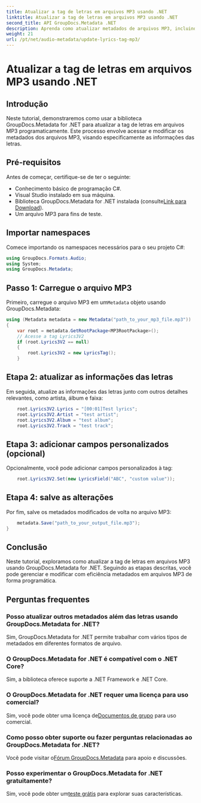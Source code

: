 ```yaml
---
title: Atualizar a tag de letras em arquivos MP3 usando .NET
linktitle: Atualizar a tag de letras em arquivos MP3 usando .NET
second_title: API GroupDocs.Metadata .NET
description: Aprenda como atualizar metadados de arquivos MP3, incluindo letras, artistas e detalhes do álbum de forma programática usando GroupDocs.Metadata for .NET.
weight: 21
url: /pt/net/audio-metadata/update-lyrics-tag-mp3/
---
```


# Atualizar a tag de letras em arquivos MP3 usando .NET

## Introdução
Neste tutorial, demonstraremos como usar a biblioteca GroupDocs.Metadata for .NET para atualizar a tag de letras em arquivos MP3 programaticamente. Este processo envolve acessar e modificar os metadados dos arquivos MP3, visando especificamente as informações das letras.
## Pré-requisitos
Antes de começar, certifique-se de ter o seguinte:
- Conhecimento básico de programação C#.
- Visual Studio instalado em sua máquina.
-  Biblioteca GroupDocs.Metadata for .NET instalada (consulte[Link para Download](https://releases.groupdocs.com/metadata/net/)).
- Um arquivo MP3 para fins de teste.

## Importar namespaces
Comece importando os namespaces necessários para o seu projeto C#:
```csharp
using GroupDocs.Formats.Audio;
using System;
using GroupDocs.Metadata;
```
## Passo 1: Carregue o arquivo MP3
 Primeiro, carregue o arquivo MP3 em um`Metadata` objeto usando GroupDocs.Metadata:
```csharp
using (Metadata metadata = new Metadata("path_to_your_mp3_file.mp3"))
{
    var root = metadata.GetRootPackage<MP3RootPackage>();
    // Acesse a tag Lyrics3V2
    if (root.Lyrics3V2 == null)
    {
        root.Lyrics3V2 = new LyricsTag();
    }
```
## Etapa 2: atualizar as informações das letras
Em seguida, atualize as informações das letras junto com outros detalhes relevantes, como artista, álbum e faixa:
```csharp
    root.Lyrics3V2.Lyrics = "[00:01]Test lyrics";
    root.Lyrics3V2.Artist = "test artist";
    root.Lyrics3V2.Album = "test album";
    root.Lyrics3V2.Track = "test track";
```
## Etapa 3: adicionar campos personalizados (opcional)
Opcionalmente, você pode adicionar campos personalizados à tag:
```csharp
    root.Lyrics3V2.Set(new LyricsField("ABC", "custom value"));
```
## Etapa 4: salve as alterações
Por fim, salve os metadados modificados de volta no arquivo MP3:
```csharp
    metadata.Save("path_to_your_output_file.mp3");
}
```

## Conclusão
Neste tutorial, exploramos como atualizar a tag de letras em arquivos MP3 usando GroupDocs.Metadata for .NET. Seguindo as etapas descritas, você pode gerenciar e modificar com eficiência metadados em arquivos MP3 de forma programática.

## Perguntas frequentes
### Posso atualizar outros metadados além das letras usando GroupDocs.Metadata for .NET?
Sim, GroupDocs.Metadata for .NET permite trabalhar com vários tipos de metadados em diferentes formatos de arquivo.
### O GroupDocs.Metadata for .NET é compatível com o .NET Core?
Sim, a biblioteca oferece suporte a .NET Framework e .NET Core.
### O GroupDocs.Metadata for .NET requer uma licença para uso comercial?
 Sim, você pode obter uma licença de[Documentos de grupo](https://purchase.groupdocs.com/buy) para uso comercial.
### Como posso obter suporte ou fazer perguntas relacionadas ao GroupDocs.Metadata for .NET?
 Você pode visitar o[Fórum GroupDocs.Metadata](https://forum.groupdocs.com/c/metadata/14) para apoio e discussões.
### Posso experimentar o GroupDocs.Metadata for .NET gratuitamente?
 Sim, você pode obter um[teste grátis](https://releases.groupdocs.com/) para explorar suas características.